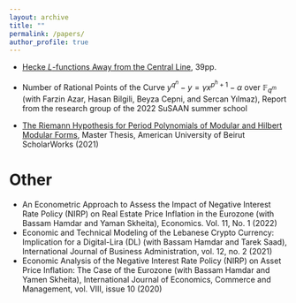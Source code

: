 ```yaml
---
layout: archive
title: ""
permalink: /papers/
author_profile: true
---
```


* [Hecke $L$-functions Away from the Central Line](https://arxiv.org/pdf/2509.06152), 39pp.

* Number of Rational Points of the Curve $y^{q^n}-y= \gamma x^{p^h+1}-\alpha$ over $\mathbb{F}_{q^m}$ (with Farzin Azar, Hasan Bilgili, Beyza Cepni, and Sercan Yılmaz), Report from the research group of the 2022 SuSAAN summer school

* [The Riemann Hypothesis for Period Polynomials of Modular and Hilbert Modular Forms](/papers/MyMasterThesis.pdf), Master Thesis, American University of Beirut ScholarWorks (2021)

# Other

* An Econometric Approach to Assess the Impact of Negative Interest Rate Policy (NIRP) on Real Estate Price Inflation in the Eurozone (with Bassam Hamdar and Yaman Skheita), Economics. Vol. 11, No. 1 (2022)
* Economic and Technical Modeling of the Lebanese Crypto Currency: Implication for a Digital-Lira (DL) (with Bassam Hamdar and Tarek Saad), International Journal of Business Administration, vol. 12, no. 2 (2021)
* Economic Analysis of the Negative Interest Rate Policy (NIRP) on Asset Price Inflation: The Case of the Eurozone (with Bassam Hamdar and Yamen Skheita), International Journal of Economics, Commerce and Management, vol. VIII, issue 10 (2020)
